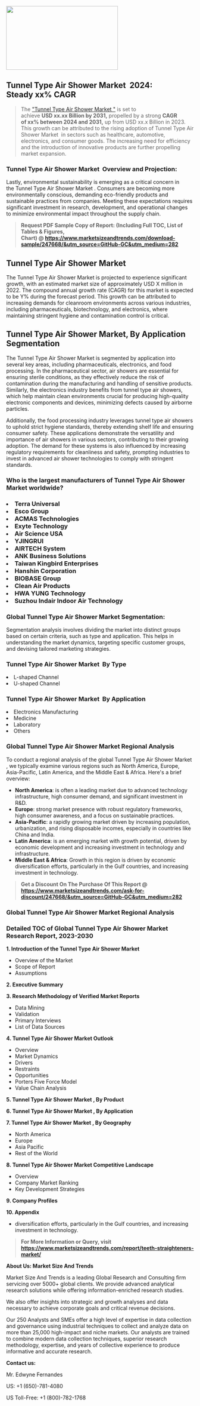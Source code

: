 <p><img class="alignnone size-medium wp-image-20088" src="https://ffe5etoiles.com/wp-content/uploads/2024/12/MST1-300x171.png" alt="" width="300" height="171" /></p><h2 id="ember46" class="ember-view reader-text-block__heading-2">Tunnel Type Air Shower Market &nbsp;2024: Steady&nbsp;xx% CAGR</h2><blockquote id="ember47" class="ember-view reader-text-block__blockquote">The&nbsp;<a class="app-aware-link " href="https://www.marketsizeandtrends.com/download-sample/247668/&utm_source=GitHub-GC&utm_medium=282" target="_blank" data-test-app-aware-link="">"Tunnel Type Air Shower Market "</a>&nbsp;is set to achieve&nbsp;<strong>USD&nbsp;xx.xx&nbsp;Billion by 2031,</strong>&nbsp;propelled by a strong&nbsp;<strong>CAGR of&nbsp;xx% between 2024 and 2031,</strong>&nbsp;up from USD xx.x Billion in 2023. This growth can be attributed to the rising adoption of&nbsp;Tunnel Type Air Shower Market &nbsp;in sectors such as healthcare, automotive, electronics, and consumer goods. The increasing need for efficiency and the introduction of innovative products are further propelling market expansion.</blockquote><h3 id="ember48" class="ember-view reader-text-block__heading-3">Tunnel Type Air Shower Market &nbsp;Overview and Projection:</h3><p id="ember49" class="ember-view reader-text-block__paragraph">Lastly, environmental sustainability is emerging as a critical concern in the&nbsp;Tunnel Type Air Shower Market . Consumers are becoming more environmentally conscious, demanding eco-friendly products and sustainable practices from companies. Meeting these expectations requires significant investment in research, development, and operational changes to minimize environmental impact throughout the supply chain.</p><blockquote id="ember50" class="ember-view reader-text-block__blockquote"><strong>Request PDF Sample Copy of Report: (Including Full TOC, List of Tables &amp; Figures, Chart)&nbsp;@&nbsp;<strong><a href="https://www.marketsizeandtrends.com/download-sample/247668/&utm_source=GitHub-GC&utm_medium=282" target="_blank">https://www.marketsizeandtrends.com/download-sample/247668/&utm_source=GitHub-GC&utm_medium=282</a></strong></strong></blockquote><h3 class=""> <h2>Tunnel Type Air Shower Market</h2><p>The Tunnel Type Air Shower Market is projected to experience significant growth, with an estimated market size of approximately USD X million in 2022. The compound annual growth rate (CAGR) for this market is expected to be Y% during the forecast period. This growth can be attributed to increasing demands for cleanroom environments across various industries, including pharmaceuticals, biotechnology, and electronics, where maintaining stringent hygiene and contamination control is critical.</p><h2>Tunnel Type Air Shower Market, By Application Segmentation</h2><p>The Tunnel Type Air Shower Market is segmented by application into several key areas, including pharmaceuticals, electronics, and food processing. In the pharmaceutical sector, air showers are essential for ensuring sterile conditions, as they effectively reduce the risk of contamination during the manufacturing and handling of sensitive products. Similarly, the electronics industry benefits from tunnel type air showers, which help maintain clean environments crucial for producing high-quality electronic components and devices, minimizing defects caused by airborne particles.</p><p>Additionally, the food processing industry leverages tunnel type air showers to uphold strict hygiene standards, thereby extending shelf life and ensuring consumer safety. These applications demonstrate the versatility and importance of air showers in various sectors, contributing to their growing adoption. The demand for these systems is also influenced by increasing regulatory requirements for cleanliness and safety, prompting industries to invest in advanced air shower technologies to comply with stringent standards.</p></h3><h3 id="" class="">Who is the largest manufacturers of&nbsp;Tunnel Type Air Shower Market worldwide?</h3><h3 class=""></Li><Li>Terra Universal</Li><Li> Esco Group</Li><Li> ACMAS Technologies</Li><Li> Exyte Technology</Li><Li> Air Science USA</Li><Li> YJINGRUI</Li><Li> AIRTECH System</Li><Li> ANK Business Solutions</Li><Li> Taiwan Kingbird Enterprises</Li><Li> Hanshin Corporation</Li><Li> BIOBASE Group</Li><Li> Clean Air Products</Li><Li> HWA YUNG Technology</Li><Li> Suzhou Indair Indoor Air Technology</h3><h3 id="ember53" class="ember-view reader-text-block__heading-3">Global&nbsp;Tunnel Type Air Shower Market Segmentation:</h3><p id="ember54" class="ember-view reader-text-block__paragraph">Segmentation analysis involves dividing the market into distinct groups based on certain criteria, such as type and application. This helps in understanding the market dynamics, targeting specific customer groups, and devising tailored marketing strategies.</p><h3 id="" class="">Tunnel Type Air Shower Market &nbsp;By Type</h3><p></Li><Li>L-shaped Channel</Li><Li> U-shaped Channel</p><h3 id="" class="">Tunnel Type Air Shower Market &nbsp;By Application</h3><p class=""></Li><Li>Electronics Manufacturing</Li><Li> Medicine</Li><Li> Laboratory</Li><Li> Others</p><h3 id="ember62" class="ember-view reader-text-block__heading-3">Global Tunnel Type Air Shower Market Regional Analysis</h3><p id="ember63" class="ember-view reader-text-block__paragraph">To conduct a regional analysis of the global Tunnel Type Air Shower Market , we typically examine various regions such as North America, Europe, Asia-Pacific, Latin America, and the Middle East &amp; Africa. Here's a brief overview:</p><ul><li><strong>North America</strong>: is often a leading market due to advanced technology infrastructure, high consumer demand, and significant investment in R&amp;D.</li><li><strong>Europe</strong>: strong market presence with robust regulatory frameworks, high consumer awareness, and a focus on sustainable practices.</li><li><strong>Asia-Pacific</strong>: a rapidly growing market driven by increasing population, urbanization, and rising disposable incomes, especially in countries like China and India.</li><li><strong>Latin America</strong>: is an emerging market with growth potential, driven by economic development and increasing investment in technology and infrastructure.</li><li><strong>Middle East &amp; Africa</strong>: Growth in this region is driven by economic diversification efforts, particularly in the Gulf countries, and increasing investment in technology.</li></ul><blockquote id="ember61" class="ember-view reader-text-block__blockquote"><strong>Get a Discount On The Purchase Of This Report @ <strong><a href="https://html-cleaner.com/" target="">https://www.marketsizeandtrends.com/ask-for-discount/247668/&utm_source=GitHub-GC&utm_medium=282</a></strong></strong></blockquote><h3 id="ember62" class="ember-view reader-text-block__heading-3">Global Tunnel Type Air Shower Market Regional Analysis</h3><h3 id="" class="">Detailed TOC of Global Tunnel Type Air Shower Market Research Report, 2023-2030</h3><p id="" class=""><strong>1. Introduction of the Tunnel Type Air Shower Market </strong></p><ul><li>Overview of the Market</li><li>Scope of Report</li><li>Assumptions</li></ul><p id="" class=""><strong>2. Executive Summary</strong></p><p id="" class=""><strong>3. Research Methodology of Verified Market Reports</strong></p><ul><li>Data Mining</li><li>Validation</li><li>Primary Interviews</li><li>List of Data Sources</li></ul><p id="" class=""><strong>4. Tunnel Type Air Shower Market Outlook</strong></p><ul><li>Overview</li><li>Market Dynamics</li><li>Drivers</li><li>Restraints</li><li>Opportunities</li><li>Porters Five Force Model</li><li>Value Chain Analysis</li></ul><p id="" class=""><strong>5. Tunnel Type Air Shower Market , By Product</strong></p><p id="" class=""><strong>6. Tunnel Type Air Shower Market , By Application</strong></p><p id="" class=""><strong>7. Tunnel Type Air Shower Market , By Geography</strong></p><ul><li>North America</li><li>Europe</li><li>Asia Pacific</li><li>Rest of the World</li></ul><p id="" class=""><strong>8. Tunnel Type Air Shower Market Competitive Landscape</strong></p><ul><li>Overview</li><li>Company Market Ranking</li><li>Key Development Strategies</li></ul><p id="" class=""><strong>9. Company Profiles</strong></p><p id="" class=""><strong>10. Appendix</strong></p><ul><li>diversification efforts, particularly in the Gulf countries, and increasing investment in technology.</li></ul><blockquote id="ember65" class="ember-view reader-text-block__blockquote"><strong>For More Information or Query, visit <strong><strong><a href="https://html-cleaner.com/" target="">https://www.marketsizeandtrends.com/report/teeth-straighteners-market/</a></strong></strong></strong></blockquote><p id="" class=""><strong>About Us: Market Size And Trends</strong></p><p id="" class="">Market Size And Trends is a leading Global Research and Consulting firm servicing over 5000+ global clients. We provide advanced analytical research solutions while offering information-enriched research studies.</p><p id="" class="">We also offer insights into strategic and growth analyses and data necessary to achieve corporate goals and critical revenue decisions.</p><p id="" class="">Our 250 Analysts and SMEs offer a high level of expertise in data collection and governance using industrial techniques to collect and analyze data on more than 25,000 high-impact and niche markets. Our analysts are trained to combine modern data collection techniques, superior research methodology, expertise, and years of collective experience to produce informative and accurate research.</p><p id="" class=""><strong>Contact us:</strong></p><p id="" class="">Mr. Edwyne Fernandes</p><p id="" class="">US: +1 (650)-781-4080</p><p id="" class="">US Toll-Free: +1 (800)-782-1768</p>

